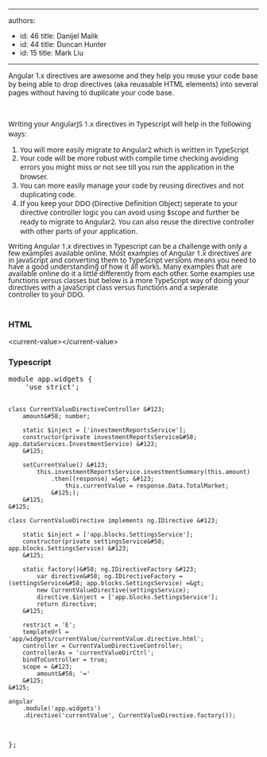 

---
authors:
  - id: 46
    title: Danijel Malik
  - id: 44
    title: Duncan Hunter
  - id: 15
    title: Mark Liu
---




<span class='intro'> <p>​​​​​​​​​​​Angular 1.x directives are awesome and they help you reuse your code base by being able to drop directives (aka reuasable HTML elements)&#160;into several pages without having to duplicate your code base.​</p> </span>

<style>
li.L0, li.L1, li.L2, li.L3, li.L5, li.L6, li.L7, li.L8 {
list-style-type:decimal !important;
}
</style>​​ 
<div><div class="rulesummarycontenttop"><p class="p1" style="font-family&#58;'segoe ui', verdana, arial, helvetica, sans-serif;margin-bottom&#58;0px;"> 
         <span style="line-height&#58;20px;">Writing&#160;</span>your AngularJS 1.x directives&#160;in Typescript will help in the following ways&#58;</p><ol class="p1" style="margin-bottom&#58;0px;"><li> 
            <font face="segoe ui, verdana, arial, helvetica, sans-serif"><span style="line-height&#58;13.8667px;">​You will more easily migrate to Angular2 which is written in TypeScript<br></span></font></li><li> 
            <font face="segoe ui, verdana, arial, helvetica, sans-serif"><span style="line-height&#58;13.8667px;">Your code will be more robust with compile time checking avoiding errors you might miss or not see till you run the application in the browser.</span></font></li><li> 
            <font face="segoe ui, verdana, arial, helvetica, sans-serif"><span style="line-height&#58;13.8667px;">You can more easily manage your code by reusing directives and not duplicating code.</span></font></li><li> 
            <font face="segoe ui, verdana, arial, helvetica, sans-serif"><span style="line-height&#58;13.8667px;">If you keep your DDO (Directive Definition Object) seperate to your directive controller logic you can avoid using $scope and further be ready to migrate to Angular2. You can also reuse the directive controller with other parts of your application.</span></font><span style="line-height&#58;13.8667px;font-family&#58;'segoe ui', verdana, arial, helvetica, sans-serif;">&#160;</span></li></ol><div> 
         <font face="segoe ui, verdana, arial, helvetica, sans-serif"><span style="line-height&#58;13.8667px;"><br></span></font></div><div> 
         <font face="segoe ui, verdana, arial, helvetica, sans-serif"><span style="line-height&#58;13.8667px;">Writing Angular 1.x directives in Typescript can be a challenge with only a few examples available online. Most examples of Angular 1.x directives are in JavaScript and converting them to TypeScript versions means you need to have a good understanding of how it all works. Many examples that are available online do it a little differently from each other.&#160;Some examples&#160;use functions versus classes but below is a more TypeScript way of doing your directives with a&#160;JavaScript class&#160;versus functions&#160;<span style="font-family&#58;'segoe ui', verdana, arial, helvetica, sans-serif;line-height&#58;13.8667px;">and a&#160;seperate controller&#160;to your DDO</span>.</span></font></div><h3 class="ssw15-rteElement-H3"> 
         <br>​​HTML</h3><p class="ssw15-rteElement-GreyBox">​​​&lt;current-value&gt;&lt;/current-value​&gt;<br></p><h3 class="ssw15-rteElement-H3">​Typescript<br></h3></div><pre class="prettyprint linenums">​​module app.widgets &#123;
    'use strict';

    class CurrentValueDirectiveController &#123;
        amount&#58; number;

        static $inject = ['investmentReportsService'];
        constructor(private investmentReportsService&#58; app.dataServices.InvestmentService) &#123;
        &#125;

        setCurrentValue() &#123;
            this.investmentReportsService.investmentSummary(this.amount)
                .then((response) =&gt; &#123;
                    this.currentValue = response.Data.TotalMarket;
                &#125;);
        &#125;
    &#125;

    class CurrentValueDirective implements ng.IDirective &#123;

        static $inject = ['app.blocks.SettingsService'];
        constructor(private settingsService&#58; app.blocks.SettingsService) &#123;
        &#125;

        static factory()&#58; ng.IDirectiveFactory &#123;
            var directive&#58; ng.IDirectiveFactory = (settingsService&#58; app.blocks.SettingsService) =&gt; 
            new CurrentValueDirective(settingsService);
            directive.$inject = ['app.blocks.SettingsService'];
            return directive;
        &#125;

        restrict = 'E';
        templateUrl = 'app/widgets/currentValue/currentValue.directive.html';
        controller = CurrentValueDirectiveController;
        controllerAs = 'currentValueDirCtrl';
        bindToController = true;
        scope = &#123;
            amount&#58; '='
        &#125;
    &#125;

    angular
        .module('app.widgets')
        .directive('currentValue', CurrentValueDirective.factory());
&#125;;​​
</pre><p>​</p></div>


